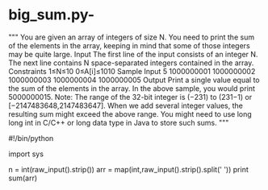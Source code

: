 # big_sum.py-
"""
You are given an array of integers of size N. You need to print the sum of the elements in the array, keeping in mind that some of those integers may be quite large.
Input
The first line of the input consists of an integer N. The next line contains N space-separated integers contained in the array.
Constraints 
1≤N≤10 
0≤A[i]≤1010
Sample Input 
5
1000000001 1000000002 1000000003 1000000004 1000000005
Output 
Print a single value equal to the sum of the elements in the array. In the above sample, you would print 5000000015.
Note: The range of the 32-bit integer is (−231) to (231−1) or [−2147483648,2147483647].
When we add several integer values, the resulting sum might exceed the above range. You might need to use long long int in C/C++ or long data type in Java to store such sums.
"""


#!/bin/python

import sys


n = int(raw_input().strip())
arr = map(int,raw_input().strip().split(' '))
print sum(arr)
